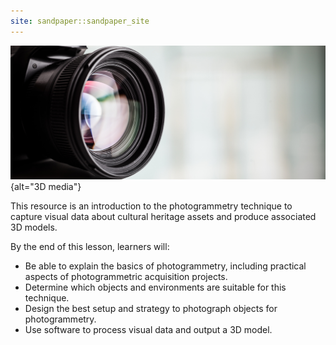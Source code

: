 ```yaml
---
site: sandpaper::sandpaper_site
---
```



![&copy; Minerva Studio AdobeStock](episodes/fig/AdobeStock_101026418.jpeg){alt="3D media"}

This resource is an introduction to the photogrammetry technique to capture visual data about cultural heritage assets and produce associated 3D models.

By the end of this lesson, learners will: 

- Be able to explain the basics of photogrammetry, including practical aspects of photogrammetric acquisition projects.
- Determine which objects and environments are suitable for this technique.
- Design the best setup and strategy to photograph objects for photogrammetry.
- Use software to process visual data and output a 3D model.


